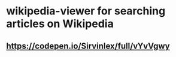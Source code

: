 # wikipedia-viewer for searching articles on Wikipedia
## https://codepen.io/Sirvinlex/full/vYvVgwy
